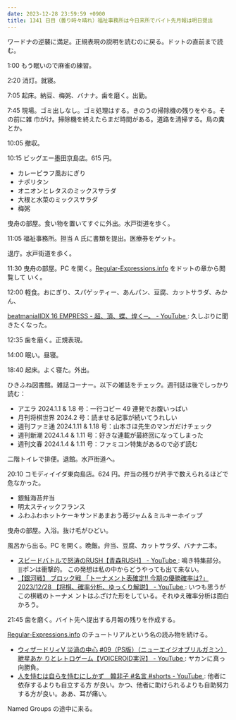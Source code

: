 ```yaml
---
date: 2023-12-28 23:59:59 +0900
title: 1341 日目（曇り時々晴れ）福祉事務所は今日来所でバイト先月報は明日提出
---
```


ワードナの逆襲に満足。正規表現の説明を読むのに戻る。ドットの直前まで読む。

1:00 もう眠いので麻雀の練習。

2:20 消灯。就寝。

7:05 起床。納豆、梅粥、バナナ。歯を磨く。出勤。

7:45 現場。ゴミ出しなし。ゴミ処理はする。きのうの掃除機の残りをやる。その前に雑
巾がけ。掃除機を終えたらまだ時間がある。道路を清掃する。鳥の糞とか。

10:05 撤収。

10:15 ビッグエー墨田京島店。615 円。

* カレーピラフ風おにぎり
* ナポリタン
* オニオンとレタスのミックスサラダ
* 大根と水菜のミックスサラダ
* 梅粥

曳舟の部屋。食い物を置いてすぐに外出。水戸街道を歩く。

11:05 福祉事務所。担当 A 氏に書類を提出。医療券をゲット。

退庁。水戸街道を歩く。

11:30 曳舟の部屋。PC を開く。[Regular-Expressions.info] をドットの章から閲覧して
いく。

12:00 軽食。おにぎり、スパゲッティー、あんパン、豆腐、カットサラダ、みかん、

[beatmaniaIIDX 16 EMPRESS - 超、頂、蝶、煌く─。 - YouTube
](https://www.youtube.com/watch?v=ryeuKc0pjrw): 久しぶりに聞きたくなった。

12:35 歯を磨く。正規表現。

14:00 眠い。昼寝。

18:40 起床。よく寝た。外出。

ひきふね図書館。雑誌コーナー。以下の雑誌をチェック。週刊誌は後でしっかり読む：

* アエラ 2024.1.1 &amp; 1.8 号：一行コピー 49 連発でお腹いっぱい
* 月刊将棋世界 2024.2 号：読ませる記事が続いてうれしい
* 週刊ファミ通 2024.1.11 &amp; 1.18 号：山本さほ先生のマンガだけチェック
* 週刊新潮 2024.1.4 &amp; 1.11 号：好きな連載が最終回になってしまった
* 週刊文春 2024.1.4 &amp; 1.11 号：ファミコン特集があるので必ず読む

二階トイレで排便。退館。水戸街道へ。

20:10 コモディイイダ東向島店。624 円。弁当の残りが片手で数えられるほどで危なかった。

* 銀鮭海苔弁当
* 明太スティックフランス
* ふわふわホットケーキサンドあまおう苺ジャム＆ミルキーホイップ

曳舟の部屋。入浴。抜け毛がひどい。

風呂から出る。PC を開く。晩飯。弁当、豆腐、カットサラダ、バナナ二本。

* [スビードバトルで怒涛のRUSH【青森RUSH】 - YouTube
  ](https://www.youtube.com/watch?v=iQhldg7A6D4): 鳴き特集部分。🀠ポンは衝撃的。
  この発想は私の中からどうやっても出て来ない。
* [【銀河戦】 ブロック戦 「トーナメント表確定!! 今期の優勝確率は?」 2023/12/28
  【将棋、確率分析、ゆっくり解説】 - YouTube
  ](https://www.youtube.com/watch?v=qg0cY5u_0Zk): いつも思うがこの棋戦のトーナメ
  ントはふざけた形をしている。それゆえ確率分析は面白かろう。

21:45 歯を磨く。バイト先へ提出する月報の残りを作成する。

[Regular-Expressions.info] のチュートリアルという名の読み物を続ける。

* [ウィザードリィV 災渦の中心 #09（PS版）（ニューエイジオブリルガミン）紲星あか
  りとレトロゲーム【VOICEROID実況】 - YouTube
  ](https://www.youtube.com/watch?v=GGO5ILaCpLE): ヤカンに真っ向勝負。
* [人を恃むは自らを恃むにしかず　韓非子 #名言 #shorts - YouTube
  ](https://www.youtube.com/watch?v=A62Xhr2S9qY): 他者に依存するよりも自立する方
  が良い。かつ、他者に助けられるよりも自助努力する方が良い。ああ、耳が痛い。

Named Groups の途中に来る。

[Regular-Expressions.info]: https://www.regular-expressions.info/refflavors.html
